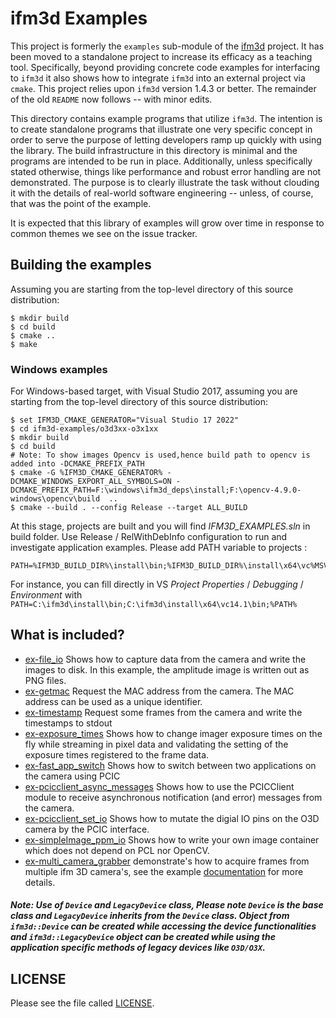 
ifm3d Examples
==============
This project is formerly the `examples` sub-module of the
[ifm3d](https://github.com/ifm/ifm3d) project. It has been moved to a
standalone project to increase its efficacy as a teaching tool. Specifically,
beyond providing concrete code examples for interfacing to `ifm3d` it also
shows how to integrate `ifm3d` into an external project via `cmake`. This
project relies upon `ifm3d` version 1.4.3 or better. The remainder of the old
`README` now follows -- with minor edits.

This directory contains example programs that utilize `ifm3d`. The
intention is to create standalone programs that illustrate one very specific
concept in order to serve the purpose of letting developers ramp up quickly
with using the library. The build infrastructure in this directory is minimal
and the programs are intended to be run in place. Additionally, unless
specifically stated otherwise, things like performance and robust error
handling are not demonstrated. The purpose is to clearly illustrate the task
without clouding it with the details of real-world software engineering --
unless, of course, that was the point of the example.

It is expected that this library of examples will grow over time in response to
common themes we see on the issue tracker.

Building the examples
----------------------

Assuming you are starting from the top-level directory of this source
distribution:

    $ mkdir build
    $ cd build
    $ cmake ..
    $ make

### Windows examples
For Windows-based target, with Visual Studio 2017, assuming you are starting from the top-level directory of this source
distribution:

    $ set IFM3D_CMAKE_GENERATOR="Visual Studio 17 2022"
    $ cd ifm3d-examples/o3d3xx-o3x1xx
    $ mkdir build
    $ cd build
    # Note: To show images Opencv is used,hence build path to opencv is added into -DCMAKE_PREFIX_PATH
    $ cmake -G %IFM3D_CMAKE_GENERATOR% -DCMAKE_WINDOWS_EXPORT_ALL_SYMBOLS=ON -DCMAKE_PREFIX_PATH=F:\windows\ifm3d_deps\install;F:\opencv-4.9.0-windows\opencv\build  ..
    $ cmake --build . --config Release --target ALL_BUILD

At this stage, projects are built and you will find *IFM3D_EXAMPLES.sln* in build folder.
Use Release / RelWithDebInfo configuration to run and investigate application examples.
Please add PATH variable to projects :

    PATH=%IFM3D_BUILD_DIR%\install\bin;%IFM3D_BUILD_DIR%\install\x64\vc%MSVC_MAJOR_VERSION%.%MSVC_MINOR_VERSION%\bin;%PATH%

For instance, you can fill directly in VS *Project Properties* / *Debugging* / *Environment* with                   `PATH=C:\ifm3d\install\bin;C:\ifm3d\install\x64\vc14.1\bin;%PATH%`

What is included?
-----------------

* [ex-file_io](file_io/ex-file_io.cpp) Shows how to capture data from the camera and
  write the images to disk. In this example, the amplitude image is written out as PNG files.
* [ex-getmac](getmac/ex-getmac.cpp)
  Request the MAC address from the camera. The MAC address can be used as
  a unique identifier.
* [ex-timestamp](timestamp/ex-timestamp.cpp)
 Request some frames from the camera and write the timestamps to stdout
* [ex-exposure_times](exposure_time/ex-exposure_times.cpp) Shows how to change imager
  exposure times on the fly while streaming in pixel data and validating the
  setting of the exposure times registered to the frame data.
* [ex-fast_app_switch](fast_app_switch/ex-fast_app_switch.cpp) Shows how to switch between two
  applications on the camera using PCIC
* [ex-pcicclient_async_messages](pcicclient_async_messages/ex-pcicclient_async_messages.cpp) Shows how to
  use the PCICClient module to receive asynchronous notification (and error)
  messages from the camera.
* [ex-pcicclient_set_io](pcicclient_set_io/ex-pcicclient_set_io.cpp) Shows how to mutate the digial IO pins
  on the O3D camera by the PCIC interface.
* [ex-simpleImage_ppm_io](simpleimage/example/ex-simpleImage_ppm_io.cpp) Shows how to write your own
  image container which does not depend on PCL nor OpenCV.
* [ex-multi_camera_grabber](multi_camera_grabber/ex-multi_camera_grabber.cpp) demonstrate's how to acquire frames from multiple ifm 3D camera's,
  see the example [documentation](doc/ex-multi_camera_grabber.md) for more details.

##### Note: Use of `Device` and `LegacyDevice` class, Please note `Device` is the base class and `LegacyDevice` inherits from the `Device` class. Object from `ifm3d::Device` can be created while accessing the device functionalities and `ifm3d::LegacyDevice` object can be created while using the application specific methods of legacy devices like `O3D/O3X`.
LICENSE
-------
Please see the file called [LICENSE](LICENSE).
